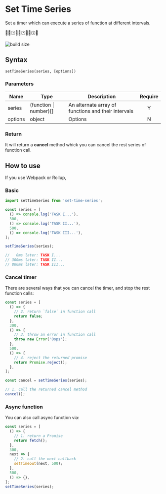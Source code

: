 # Set Time Series

Set a timer which can execute a series of function at different intervals.

🏊‍♂️🕜🚴‍♂️🕑🏃‍♂️🕔🥇

![build size](https://badgen.net/bundlephobia/minzip/set-time-series)

## Syntax

`setTimeSeries(series, [options])`

### Parameters

| Name    | Type                   | Description                                         | Require |
| ------- | ---------------------- | --------------------------------------------------- | :-----: |
| series  | (function \| number)[] | An alternate array of functions and their intervals |    Y    |
| options | object                 | Options                                             |    N    |

### Return

It will return a **cancel** method whick you can cancel the rest series of function call.

## How to use

If you use Webpack or Rollup,

### Basic

```js
import setTimeSeries from 'set-time-series';

const series = [
  () => console.log('TASK I...'),
  300,
  () => console.log('TASK II...'),
  500,
  () => console.log('TASK III...'),
];

setTimeSeries(series);

//   0ms later: TASK I...
// 300ms later: TASK II...
// 800ms later: TASK III...
```

### Cancel timer

There are several ways that you can cancel the timer, and stop the rest function calls:

```js
const series = [
  () => {
    // 2. return `false` in function call
    return false;
  },
  300,
  () => {
    // 3. throw an error in function call
    throw new Error('Oops');
  },
  500,
  () => {
    // 4. reject the returned promise
    return Promise.reject();
  },
];

const cancel = setTimeSeries(series);

// 1. call the returned cancel method
cancel();
```

### Async function

You can also call async function via:

```js
const series = [
  () => {
    // 1. return a Promise
    return fetch();
  },
  300,
  next => {
    // 2. call the next callback
    setTimeout(next, 500);
  },
  500,
  () => {},
];
setTimeSeries(series);
```
